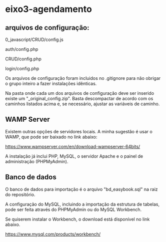 # eixo3-agendamento

## arquivos de configuração:
0_javascript/CRUD/config.js

auth/config.php

CRUD/config.php

login/config.php


Os arquivos de configuração foram incluidos no .gitignore para não obrigar o grupo inteiro a
fazer instalações idênticas.

Na pasta onde cada um dos arquivos de configuração deve ser inserido existe um "_original_config.zip".
Basta descompactar de acordo com os caminhos listados acima e, se necessário, ajustar as variáveis de caminho.

## WAMP Server

Existem outras opções de servidores locais. A minha sugestão é usar o WAMP, que pode ser baixado no link abaixo:

https://www.wampserver.com/en/download-wampserver-64bits/

A instalação já inclui PHP, MySQL, o servidor Apache e o painel de administração (PHPMyAdmin).


## Banco de dados

O banco de dados para importação é o arquivo "bd_easybook.sql" na raiz do repositório.

A configuração do MySQL, incluindo a importação da estrutura de tabelas, pode ser feita através do PHPMyAdmin ou do
MySQL Workbench.

Se quiserem instalar o Workbench, o download está disponível no link abaixo.

https://www.mysql.com/products/workbench/
